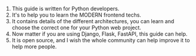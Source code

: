 1. This guide is written for Python developers.<br/>
2. It's to help you to learn the MODERN frontend techs.<br/>
3. It contains details of the different architectures, you can learn and choose the correct one for your Python web project.<br/>
4. Now matter if you are using Django, Flask, FastAPI, this guide can help.<br/>
5. It is open source, and I wish the whole community can help improve it to help more people.
